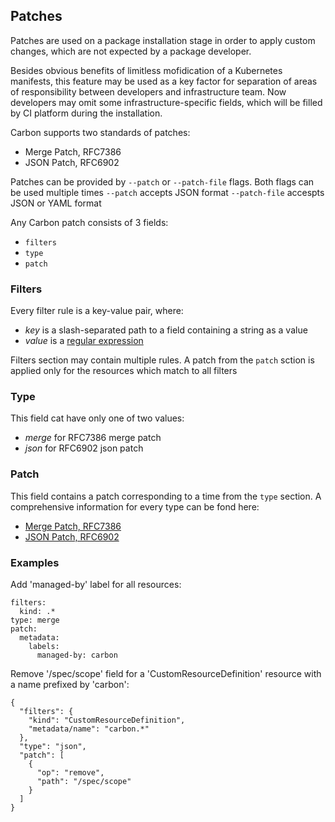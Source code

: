 ## Patches
Patches are used on a package installation stage in order to apply custom changes, which are not expected by a package developer.

Besides obvious benefits of limitless mofidication of a Kubernetes manifests, this feature may be used as a key factor for separation of areas of responsibility between developers and infrastructure team. Now developers may omit some infrastructure-specific fields, which will be filled by CI platform during the installation.

Carbon supports two standards of patches:
- Merge Patch, RFC7386
- JSON Patch, RFC6902

Patches can be provided by `--patch` or `--patch-file` flags. Both flags can be used multiple times
`--patch` accepts JSON format
`--patch-file` accespts JSON or YAML format

Any Carbon patch consists of 3 fields:
- `filters`
- `type`
- `patch`

### Filters
Every filter rule is a key-value pair, where:
- *key* is a slash-separated path to a field containing a string as a value
- *value* is a [regular expression](https://github.com/google/re2/wiki/Syntax)

Filters section may contain multiple rules. A patch from the `patch` sction is applied only for the resources which match to all filters

### Type
This field cat have only one of two values:
- *merge* for RFC7386 merge patch
- *json* for RFC6902 json patch

### Patch
This field contains a patch corresponding to a time from the `type` section.
A comprehensive information for every type can be fond here:
- [Merge Patch, RFC7386](https://tools.ietf.org/html/rfc7386)
- [JSON Patch, RFC6902](https://tools.ietf.org/html/rfc6902)

### Examples
Add 'managed-by' label for all resources:
```
filters:
  kind: .*
type: merge
patch:
  metadata:
    labels:
      managed-by: carbon
```

Remove '/spec/scope' field for a 'CustomResourceDefinition' resource with a name prefixed by 'carbon':
```
{
  "filters": {
    "kind": "CustomResourceDefinition",
    "metadata/name": "carbon.*"
  },
  "type": "json",
  "patch": [
    {
      "op": "remove",
      "path": "/spec/scope"
    }
  ]
}
```
